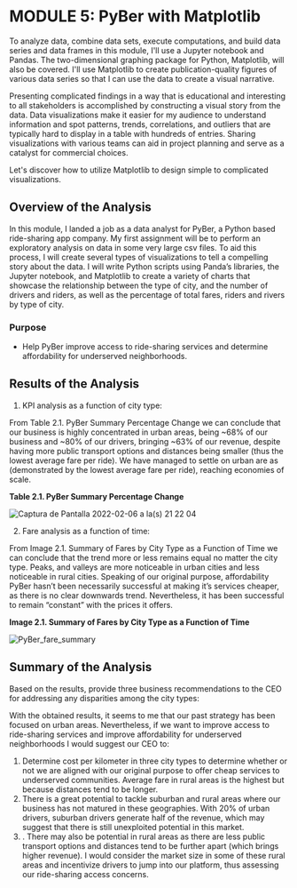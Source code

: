 # MODULE 5: PyBer with Matplotlib

To analyze data, combine data sets, execute computations, and build data series and data frames in this module, I'll use a Jupyter notebook and Pandas. The two-dimensional graphing package for Python, Matplotlib, will also be covered. I'll use Matplotlib to create publication-quality figures of various data series so that I can use the data to create a visual narrative.

Presenting complicated findings in a way that is educational and interesting to all stakeholders is accomplished by constructing a visual story from the data. Data visualizations make it easier for my audience to understand information and spot patterns, trends, correlations, and outliers that are typically hard to display in a table with hundreds of entries. Sharing visualizations with various teams can aid in project planning and serve as a catalyst for commercial choices.

Let's discover how to utilize Matplotlib to design simple to complicated visualizations.

## Overview of the Analysis
In this module, I landed a job as a data analyst for PyBer, a Python based ride-sharing app company. My first assignment will be to perform an exploratory analysis on data in some very large csv files. To aid this process, I will create several types of visualizations to tell a compelling story about the data. I will write Python scripts using Panda’s libraries, the Jupyter notebook, and Matplotlib to create a variety of charts that showcase the relationship between the type of city, and the number of drivers and riders, as well as the percentage of total fares, riders and rivers by type of city.

### Purpose
* Help PyBer improve access to ride-sharing services and determine affordability for underserved neighborhoods.

## Results of the Analysis
1. KPI analysis as a function of city type:

From Table 2.1. PyBer Summary Percentage Change we can conclude that our business is highly concentrated in urban areas, being ~68% of our business and ~80% of our drivers, bringing ~63% of our revenue, despite having more public transport options and distances being smaller (thus the lowest average fare per ride). We have managed to settle on urban are as (demonstrated by the lowest average fare per ride), reaching economies of scale. 

**Table 2.1. PyBer Summary Percentage Change**

![Captura de Pantalla 2022-02-06 a la(s) 21 22 04](https://user-images.githubusercontent.com/65054637/152722981-b70f6f28-e40f-4abb-8b26-41f74ce31329.png)

2. Fare analysis as a function of time:

From Image 2.1. Summary of Fares by City Type as a Function of Time we can conclude that the trend more or less remains equal no matter the city type. Peaks, and valleys are more noticeable in urban cities and less noticeable in rural cities. Speaking of our original purpose, affordability PyBer hasn’t been necessarily successful at making it’s services cheaper, as there is no clear downwards trend. Nevertheless, it has been successful to remain “constant” with the prices it offers.

**Image 2.1. Summary of Fares by City Type as a Function of Time**

![PyBer_fare_summary](https://user-images.githubusercontent.com/65054637/152722904-f80e7d1e-23d7-4d73-8b44-bda38dd935e7.png)


## Summary of the Analysis

Based on the results, provide three business recommendations to the CEO for addressing any disparities among the city types:

With the obtained results, it seems to me that our past strategy has been focused on urban areas. Nevertheless, if we want to improve access to ride-sharing services and improve affordability for underserved neighborhoods I would suggest our CEO to:
1. Determine cost per kilometer in three city types to determine whether or not we are aligned with our original purpose to offer cheap services to underserved communities. Average fare in rural areas is the highest but because distances tend to be longer.
2. There is a great potential to tackle suburban and rural areas where our business has not matured in these geographies. With 20% of urban drivers, suburban drivers generate half of the revenue, which may suggest that there is still unexploited potential in this market.
3. . There may also be potential in rural areas as there are less public transport options and distances tend to be further apart (which brings higher revenue). I would consider the market size in some of these rural areas and incentivize drivers to jump into our platform, thus assessing our ride-sharing access concerns.
